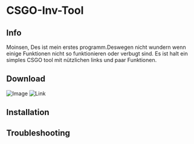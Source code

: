 # CSGO-Inv-Tool

## Info
Moinsen, Des ist mein erstes programm.Deswegen nicht wundern wenn einige Funktionen nicht so funktionieren oder verbugt sind.
Es ist halt ein simples CSGO tool mit nützlichen links und paar Funktionen.
## Download
![Image](https://i.imgur.com/1kWRSk2.png)
![Link](https://mega.nz/file/WVQ10KbB#GuUEIUzxbbUyCurwfncQmUB1lLG5obNZXwUyGP1PYoI)
## Installation

## Troubleshooting
